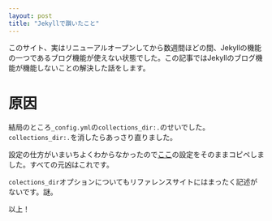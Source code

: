 ```yaml
---
layout: post
title: "Jekyllで躓いたこと"
---
```


このサイト、実はリニューアルオープンしてから数週間ほどの間、Jekyllの機能の一つであるブログ機能が使えない状態でした。この記事ではJekyllのブログ機能が機能しないことの解決した話をします。

# 原因

結局のところ`_config.yml`の`collections_dir:.`のせいでした。`collections_dir:.`を消したらあっさり直りました。

設定の仕方がいまいちよくわからなかったので[ここ](https://jekyllrb-ja.github.io/docs/configuration/default/)の設定をそのままコピペしました。すべての元凶はこれです。

`colections_dir`オプションについてもリファレンスサイトにはまったく記述がないです。謎。

以上！